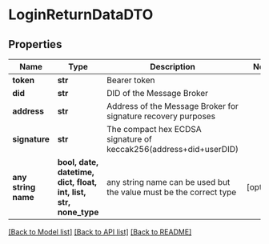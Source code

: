 # LoginReturnDataDTO


## Properties
Name | Type | Description | Notes
------------ | ------------- | ------------- | -------------
**token** | **str** | Bearer token | 
**did** | **str** | DID of the Message Broker | 
**address** | **str** | Address of the Message Broker for signature recovery purposes | 
**signature** | **str** | The compact hex ECDSA signature of keccak256(address+did+userDID) | 
**any string name** | **bool, date, datetime, dict, float, int, list, str, none_type** | any string name can be used but the value must be the correct type | [optional]

[[Back to Model list]](../README.md#documentation-for-models) [[Back to API list]](../README.md#documentation-for-api-endpoints) [[Back to README]](../README.md)


